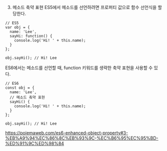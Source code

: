 3. 메소드 축약 표현
   ES5에서 메소드를 선언하려면 프로퍼티 값으로 함수 선언식을 할당한다.

```
// ES5
var obj = {
  name: 'Lee',
  sayHi: function() {
    console.log('Hi! ' + this.name);
  }
};

obj.sayHi(); // Hi! Lee
```

ES6에서는 메소드를 선언할 때, function 키워드를 생략한 축약 표현을 사용할 수 있다.

```
// ES6
const obj = {
  name: 'Lee',
  // 메소드 축약 표현
  sayHi() {
    console.log('Hi! ' + this.name);
  }
};

obj.sayHi(); // Hi! Lee
```

https://poiemaweb.com/es6-enhanced-object-property#3-%EB%A9%94%EC%86%8C%EB%93%9C-%EC%B6%95%EC%95%BD-%ED%91%9C%ED%98%84
